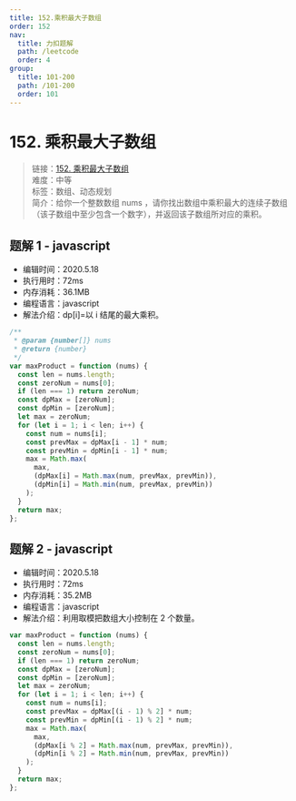 ```yaml
---
title: 152.乘积最大子数组
order: 152
nav:
  title: 力扣题解
  path: /leetcode
  order: 4
group:
  title: 101-200
  path: /101-200
  order: 101
---
```


# 152. 乘积最大子数组

> 链接：[152. 乘积最大子数组](https://leetcode-cn.com/problems/maximum-product-subarray/)  
> 难度：中等  
> 标签：数组、动态规划  
> 简介：给你一个整数数组 nums ，请你找出数组中乘积最大的连续子数组（该子数组中至少包含一个数字），并返回该子数组所对应的乘积。

## 题解 1 - javascript

- 编辑时间：2020.5.18
- 执行用时：72ms
- 内存消耗：36.1MB
- 编程语言：javascript
- 解法介绍：dp[i]=以 i 结尾的最大乘积。

```javascript
/**
 * @param {number[]} nums
 * @return {number}
 */
var maxProduct = function (nums) {
  const len = nums.length;
  const zeroNum = nums[0];
  if (len === 1) return zeroNum;
  const dpMax = [zeroNum];
  const dpMin = [zeroNum];
  let max = zeroNum;
  for (let i = 1; i < len; i++) {
    const num = nums[i];
    const prevMax = dpMax[i - 1] * num;
    const prevMin = dpMin[i - 1] * num;
    max = Math.max(
      max,
      (dpMax[i] = Math.max(num, prevMax, prevMin)),
      (dpMin[i] = Math.min(num, prevMax, prevMin))
    );
  }
  return max;
};
```

## 题解 2 - javascript

- 编辑时间：2020.5.18
- 执行用时：72ms
- 内存消耗：35.2MB
- 编程语言：javascript
- 解法介绍：利用取模把数组大小控制在 2 个数量。

```javascript
var maxProduct = function (nums) {
  const len = nums.length;
  const zeroNum = nums[0];
  if (len === 1) return zeroNum;
  const dpMax = [zeroNum];
  const dpMin = [zeroNum];
  let max = zeroNum;
  for (let i = 1; i < len; i++) {
    const num = nums[i];
    const prevMax = dpMax[(i - 1) % 2] * num;
    const prevMin = dpMin[(i - 1) % 2] * num;
    max = Math.max(
      max,
      (dpMax[i % 2] = Math.max(num, prevMax, prevMin)),
      (dpMin[i % 2] = Math.min(num, prevMax, prevMin))
    );
  }
  return max;
};
```
